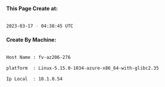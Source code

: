 
   
#### This Page Create at:

```bash

2023-03-17 - 04:38:45 UTC

```

#### Create By Machine:

```bash

Host Name : fv-az206-276

platform  : Linux-5.15.0-1034-azure-x86_64-with-glibc2.35

Ip Local  : 10.1.0.54

```

